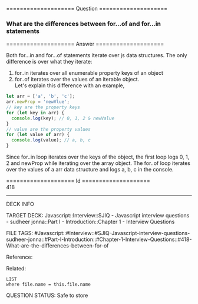 ==================== Question ====================  

### What are the differences between for...of and for...in statements  

==================== Answer ====================  

Both for...in and for...of statements iterate over js data structures. The only
difference is over what they iterate:

1. for..in iterates over all enumerable property keys of an object
2. for..of iterates over the values of an iterable object.  
   Let's explain this difference with an example,

```javascript
let arr = ['a', 'b', 'c'];
arr.newProp = 'newVlue';
// key are the property keys
for (let key in arr) {
  console.log(key); // 0, 1, 2 & newValue
}
// value are the property values
for (let value of arr) {
  console.log(value); // a, b, c
}
```

Since for..in loop iterates over the keys of the object, the first loop logs 0,
1, 2 and newProp while iterating over the array object. The for..of loop
iterates over the values of a arr data structure and logs a, b, c in the
console.

==================== Id ====================  
418
<!--ID: 1707879819377-->

---

DECK INFO

TARGET DECK: Javascript::Interview::SJIQ - Javascript interview questions - sudheer jonna::Part I - Introduction::Chapter 1 - Interview Questions

FILE TAGS: #Javascript::#Interview::#SJIQ-Javascript-interview-questions-sudheer-jonna::#Part-I-Introduction::#Chapter-1-Interview-Questions::#418-What-are-the-differences-between-for-of

Reference:

Related:

```dataview
LIST
where file.name = this.file.name
```
QUESTION STATUS: Safe to store
